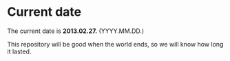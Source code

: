 # Current date

The current date is **2013.02.27.** (YYYY.MM.DD.)

This repository will be good when the world ends, so we will know how long it lasted.